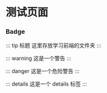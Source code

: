 # 测试页面

### Badge <Badge text="beta" type="warning"/> <Badge text="默认主题"/>

::: tip 标题
这里存放学习前端的文件夹
:::

::: warning
这是一个警告
:::

::: danger
这是一个危险警告
:::

::: details
这是一个 details 标签
:::
